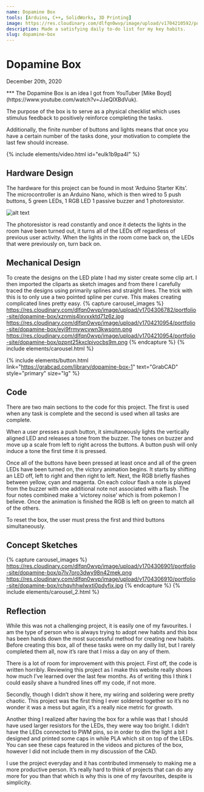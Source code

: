 ```yaml
---
name: Dopamine Box
tools: [Arduino, C++, SolidWorks, 3D Printing]
image: https://res.cloudinary.com/dlfqn0wvp/image/upload/v1704210592/portfolio-site/dopamine-box/yh5e4exbz4msunf995nl.png
description: Made a satisfying daily to-do list for my key habits.
slug: dopamine-box
---
```


# Dopamine Box
<p class="post-metadata text-muted">
  December 20th, 2020
</p>
***
The Dopamine Box is an idea I got from YouTuber [Mike Boyd](https://www.youtube.com/watch?v=JJeQIXBdVuk). 

The purpose of the box is to serve as a physical checklist which uses stimulus feedback to positively reinforce completing the tasks. 

Additionally, the finite number of buttons and lights means that once you have a certain number of the tasks done, your motivation to complete the last few should increase. 

{% include elements/video.html id="euIk1b9pa4I" %}

## Hardware Design
The hardware for this project can be found in most ‘Arduino Starter Kits’. The microcontroller is an Arduino Nano, which is then wired to 5 push buttons, 5 green LEDs, 1 RGB LED  1 passive buzzer and 1 photoresistor.

![alt text](https://res.cloudinary.com/dlfqn0wvp/image/upload/v1704210978/portfolio-site/dopamine-box/ue5j4u3wfoqyfxqnym8a.jpg "Kill switch hardware")

The photoresistor is read constantly and once it detects the lights in the room have been turned out, it turns all of the LEDs off regardless of previous user activity. When the lights in the room come back on, the LEDs that were previously on, turn back on.

## Mechanical Design
To create the designs on the LED plate I had my sister create some clip art. I then imported the cliparts as sketch images  and from there I carefully traced the designs using primarily splines and straight lines. The trick with this is to only use a two pointed spline per curve. This makes creating complicated lines pretty easy.
{% capture carousel_images %}
https://res.cloudinary.com/dlfqn0wvp/image/upload/v1704306782/portfolio-site/dopamine-box/xznmis4lxvxxktd71z6z.jpg
https://res.cloudinary.com/dlfqn0wvp/image/upload/v1704210954/portfolio-site/dopamine-box/eyi9frmywcvwn3kwsonn.png
https://res.cloudinary.com/dlfqn0wvp/image/upload/v1704210954/portfolio-site/dopamine-box/pzpnt25kxclpivocbs9m.png
{% endcapture %}
{% include elements/carousel.html %}

{% include elements/button.html link="https://grabcad.com/library/dopamine-box-1" text="GrabCAD" style="primary" size="lg" %}

## Code
There are two main sections to the code for this project. The first is used when any task is complete and the second is used when all tasks are complete.

When a user presses a push button, it simultaneously lights the vertically aligned LED and releases a tone from the buzzer. The tones on buzzer and move up a scale from left to right across the buttons. A button push will only induce a tone the first time it is pressed. 

Once all of the buttons have been pressed at least once and all of the green LEDs have been turned on, the victory animation begins. It starts by shifting an LED off, left to right and then right to left. Next, the RGB briefly flashes between yellow, cyan and magenta. On each colour flash a note is played from the buzzer with one additional note not associated with a flash. The four notes combined make a ‘victorey noise’ which is from pokemon I believe. Once the animation is finished the RGB is left on green to match all of the others.

To reset the box, the user must press the first and third buttons simultaneously.

## Concept Sketches
{% capture carousel_images %}
https://res.cloudinary.com/dlfqn0wvp/image/upload/v1704306901/portfolio-site/dopamine-box/p7lv7oro3dwy98n42mek.png
https://res.cloudinary.com/dlfqn0wvp/image/upload/v1704306910/portfolio-site/dopamine-box/rchqvhhwlwxti0pdyfix.jpg
{% endcapture %}
{% include elements/carousel_2.html %}

## Reflection
While this was not a challenging project, it is easily one of my favourites. I am the type of person who is always trying to adopt new habits and this box has been hands down the most successful method for creating new habits. Before creating this box, all of these tasks were on my dailly list, but I rarely completed them all, now it’s rare that I miss a day on any of them. 

There is a lot of room for improvement with this project. First off, the code is written horribly. Reviewing this project as I make this website really shows how much I’ve learned over the last few months. As of writing this I think I could easily shave a hundred lines off my code, if not more.

Secondly, though I didn’t show it here,  my wiring and soldering were pretty chaotic. This project was the first thing I ever soldered together so it’s no wonder it was a mess but again, it’s a really nice metric for growth.

Another thing I realized after having the box for a while was that I should have used  larger resistors for the LEDs, they were way too bright. I didn’t have the LEDs connected to PWM pins, so in order to dim the light a bit I designed and printed some caps in while PLA which sit on top of the LEDs. You can see these caps featured in the videos and pictures of the box, however I did not include them in my discussion of the CAD. 

I use the project everyday and it has contributed immensely to making me a more productive person. It’s really hard to think of projects that can do any more for you than that which is why this is one of my favourites, despite is simplicity.
